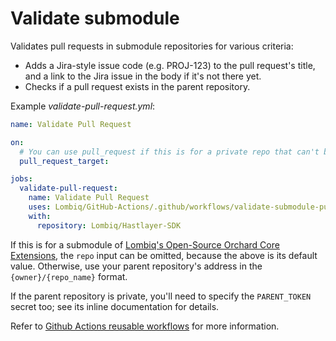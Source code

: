 # Validate submodule

Validates pull requests in submodule repositories for various criteria:

- Adds a Jira-style issue code (e.g. PROJ-123) to the pull request's title, and a link to the Jira issue in the body if it's not there yet.
- Checks if a pull request exists in the parent repository.

Example _validate-pull-request.yml_:

```yaml
name: Validate Pull Request

on:
  # You can use pull_request if this is for a private repo that can't be forked.
  pull_request_target:

jobs:
  validate-pull-request:
    name: Validate Pull Request
    uses: Lombiq/GitHub-Actions/.github/workflows/validate-submodule-pull-request.yml@renovate/actions-setup-dotnet-4.x
    with:
      repository: Lombiq/Hastlayer-SDK
```

If this is for a submodule of [Lombiq's Open-Source Orchard Core Extensions](https://github.com/Lombiq/Open-Source-Orchard-Core-Extensions/), the `repo` input can be omitted, because the above is its default value. Otherwise, use your parent repository's address in the `{owner}/{repo_name}` format.

If the parent repository is private, you'll need to specify the `PARENT_TOKEN` secret too; see its inline documentation for details.

Refer to [Github Actions reusable workflows](https://docs.github.com/en/actions/learn-github-actions/reusing-workflows#overview) for more information.
